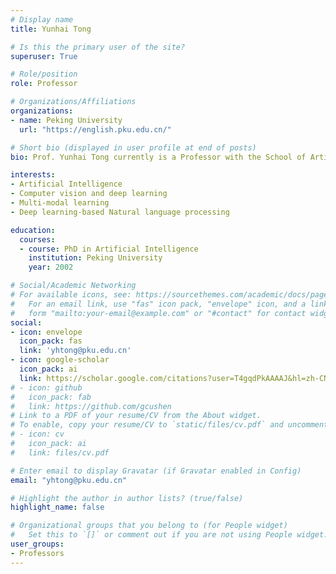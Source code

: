 ```yaml
---
# Display name
title: Yunhai Tong

# Is this the primary user of the site?
superuser: True

# Role/position
role: Professor

# Organizations/Affiliations
organizations:
- name: Peking University
  url: "https://english.pku.edu.cn/"

# Short bio (displayed in user profile at end of posts)
bio: Prof. Yunhai Tong currently is a Professor with the School of Artificial Intelligence, Peking University. Before that, he received his Ph.D. degree in computer science from Peking University in 2002. His main research interests include media intelligent computing, deep learning, and multimodal learning. Most of his works in computer vision, natural language processing, and machine learning, including PAMI, IJCV, EMNLP, ECCV, and CVPR, have been published in top-tier conferences and journals. He has led several national research and development projects (National Key Research and Development Program of China) since 2018.

interests:
- Artificial Intelligence
- Computer vision and deep learning 
- Multi-modal learning 
- Deep learning-based Natural language processing

education:
  courses:
  - course: PhD in Artificial Intelligence
    institution: Peking University
    year: 2002

# Social/Academic Networking
# For available icons, see: https://sourcethemes.com/academic/docs/page-builder/#icons
#   For an email link, use "fas" icon pack, "envelope" icon, and a link in the
#   form "mailto:your-email@example.com" or "#contact" for contact widget.
social:
- icon: envelope
  icon_pack: fas
  link: 'yhtong@pku.edu.cn'
- icon: google-scholar
  icon_pack: ai
  link: https://scholar.google.com/citations?user=T4gqdPkAAAAJ&hl=zh-CN
# - icon: github
#   icon_pack: fab
#   link: https://github.com/gcushen
# Link to a PDF of your resume/CV from the About widget.
# To enable, copy your resume/CV to `static/files/cv.pdf` and uncomment the lines below.
# - icon: cv
#   icon_pack: ai
#   link: files/cv.pdf

# Enter email to display Gravatar (if Gravatar enabled in Config)
email: "yhtong@pku.edu.cn"

# Highlight the author in author lists? (true/false)
highlight_name: false

# Organizational groups that you belong to (for People widget)
#   Set this to `[]` or comment out if you are not using People widget.
user_groups:
- Professors
---
```

